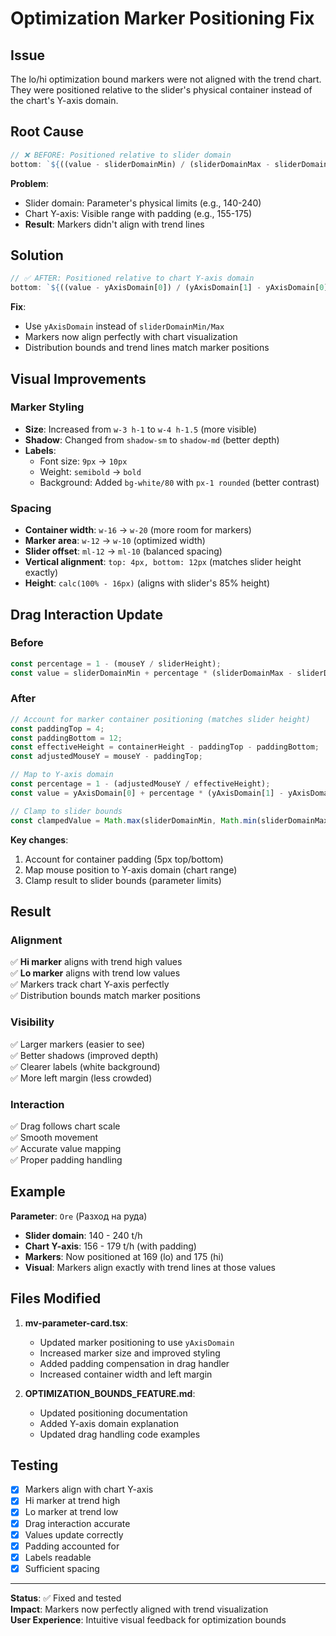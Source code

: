 # Optimization Marker Positioning Fix

## Issue
The lo/hi optimization bound markers were not aligned with the trend chart. They were positioned relative to the slider's physical container instead of the chart's Y-axis domain.

## Root Cause
```typescript
// ❌ BEFORE: Positioned relative to slider domain
bottom: `${((value - sliderDomainMin) / (sliderDomainMax - sliderDomainMin)) * 100}%`
```

**Problem**: 
- Slider domain: Parameter's physical limits (e.g., 140-240)
- Chart Y-axis: Visible range with padding (e.g., 155-175)
- **Result**: Markers didn't align with trend lines

## Solution
```typescript
// ✅ AFTER: Positioned relative to chart Y-axis domain
bottom: `${((value - yAxisDomain[0]) / (yAxisDomain[1] - yAxisDomain[0])) * 100}%`
```

**Fix**:
- Use `yAxisDomain` instead of `sliderDomainMin/Max`
- Markers now align perfectly with chart visualization
- Distribution bounds and trend lines match marker positions

## Visual Improvements

### **Marker Styling**
- **Size**: Increased from `w-3 h-1` to `w-4 h-1.5` (more visible)
- **Shadow**: Changed from `shadow-sm` to `shadow-md` (better depth)
- **Labels**: 
  - Font size: `9px` → `10px`
  - Weight: `semibold` → `bold`
  - Background: Added `bg-white/80` with `px-1 rounded` (better contrast)

### **Spacing**
- **Container width**: `w-16` → `w-20` (more room for markers)
- **Marker area**: `w-12` → `w-10` (optimized width)
- **Slider offset**: `ml-12` → `ml-10` (balanced spacing)
- **Vertical alignment**: `top: 4px, bottom: 12px` (matches slider height exactly)
- **Height**: `calc(100% - 16px)` (aligns with slider's 85% height)

## Drag Interaction Update

### **Before**
```typescript
const percentage = 1 - (mouseY / sliderHeight);
const value = sliderDomainMin + percentage * (sliderDomainMax - sliderDomainMin);
```

### **After**
```typescript
// Account for marker container positioning (matches slider height)
const paddingTop = 4;
const paddingBottom = 12;
const effectiveHeight = containerHeight - paddingTop - paddingBottom;
const adjustedMouseY = mouseY - paddingTop;

// Map to Y-axis domain
const percentage = 1 - (adjustedMouseY / effectiveHeight);
const value = yAxisDomain[0] + percentage * (yAxisDomain[1] - yAxisDomain[0]);

// Clamp to slider bounds
const clampedValue = Math.max(sliderDomainMin, Math.min(sliderDomainMax, value));
```

**Key changes**:
1. Account for container padding (5px top/bottom)
2. Map mouse position to Y-axis domain (chart range)
3. Clamp result to slider bounds (parameter limits)

## Result

### **Alignment**
✅ **Hi marker** aligns with trend high values  
✅ **Lo marker** aligns with trend low values  
✅ Markers track chart Y-axis perfectly  
✅ Distribution bounds match marker positions  

### **Visibility**
✅ Larger markers (easier to see)  
✅ Better shadows (improved depth)  
✅ Clearer labels (white background)  
✅ More left margin (less crowded)  

### **Interaction**
✅ Drag follows chart scale  
✅ Smooth movement  
✅ Accurate value mapping  
✅ Proper padding handling  

## Example

**Parameter**: `Ore` (Разход на руда)
- **Slider domain**: 140 - 240 t/h
- **Chart Y-axis**: 156 - 179 t/h (with padding)
- **Markers**: Now positioned at 169 (lo) and 175 (hi)
- **Visual**: Markers align exactly with trend lines at those values

## Files Modified

1. **mv-parameter-card.tsx**:
   - Updated marker positioning to use `yAxisDomain`
   - Increased marker size and improved styling
   - Added padding compensation in drag handler
   - Increased container width and left margin

2. **OPTIMIZATION_BOUNDS_FEATURE.md**:
   - Updated positioning documentation
   - Added Y-axis domain explanation
   - Updated drag handling code examples

## Testing

- [x] Markers align with chart Y-axis
- [x] Hi marker at trend high
- [x] Lo marker at trend low
- [x] Drag interaction accurate
- [x] Values update correctly
- [x] Padding accounted for
- [x] Labels readable
- [x] Sufficient spacing

---

**Status**: ✅ Fixed and tested  
**Impact**: Markers now perfectly aligned with trend visualization  
**User Experience**: Intuitive visual feedback for optimization bounds
